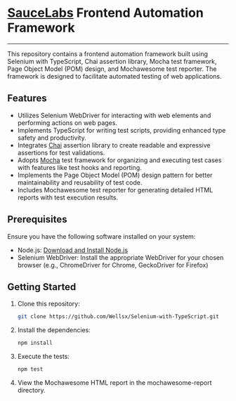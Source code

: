 # [SauceLabs](https://www.saucedemo.com/) Frontend Automation Framework

---

This repository contains a frontend automation framework built using Selenium with TypeScript, Chai assertion library, Mocha test framework, Page Object Model (POM) design, and Mochawesome test reporter. The framework is designed to facilitate automated testing of web applications.

## Features

- Utilizes Selenium WebDriver for interacting with web elements and performing actions on web pages.
- Implements TypeScript for writing test scripts, providing enhanced type safety and productivity.
- Integrates [Chai](https://www.chaijs.com/) assertion library to create readable and expressive assertions for test validations.
- Adopts [Mocha](https://mochajs.org/) test framework for organizing and executing test cases with features like test hooks and reporting.
- Implements the Page Object Model (POM) design pattern for better maintainability and reusability of test code.
- Includes Mochawesome test reporter for generating detailed HTML reports with test execution results.

## Prerequisites

Ensure you have the following software installed on your system:

- Node.js: [Download and Install Node.js](https://nodejs.org)
- Selenium WebDriver: Install the appropriate WebDriver for your chosen browser (e.g., ChromeDriver for Chrome, GeckoDriver for Firefox)

## Getting Started

1. Clone this repository:

   ```bash
   git clone https://github.com/Wellsx/Selenium-with-TypeScript.git
   ```

2. Install the dependencies:

   ```bash
   npm install
   ```

3. Execute the tests:

   ```bash
   npm test
   ```

4. View the Mochawesome HTML report in the mochawesome-report directory.

